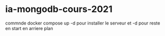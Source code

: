 # ia-mongodb-cours-2021

commnde docker compose up -d pour installer le serveur et -d pour reste en start en arriere plan
